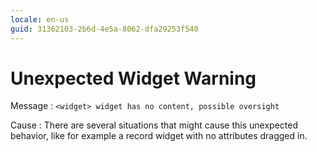 ```yaml
---
locale: en-us
guid: 31362103-2b6d-4e5a-8062-dfa29253f540
---
```


# Unexpected Widget Warning

Message
:   `<widget> widget has no content, possible oversight`

Cause
:   There are several situations that might cause this unexpected behavior, like for example a record widget with no attributes dragged in.
